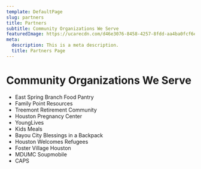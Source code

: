 ```yaml
---
template: DefaultPage
slug: partners
title: Partners
subtitle: Community Organizations We Serve
featuredImage: https://ucarecdn.com/d46e3076-8458-4257-8fdd-aa4ba0fcf6e6/
meta:
  description: This is a meta description.
  title: Partners Page
---
```

# Community Organizations We Serve

* East Spring Branch Food Pantry
* Family Point Resources
* Treemont Retirement Community 
* Houston Pregnancy Center 
* YoungLives 
* Kids Meals
* Bayou City Blessings in a Backpack
* Houston Welcomes Refugees 
* Foster Village Houston 
* MDUMC Soupmobile
* CAPS